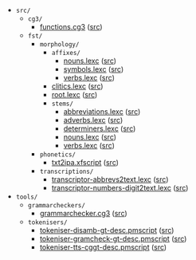 * `src/`
    * `cg3/`
        * [functions.cg3](src-cg3-functions.cg3.html) ([src](https://github.com/giellalt/lang-ipk/blob/main/src/cg3/functions.cg3))
    * `fst/`
        * `morphology/`
            * `affixes/`
                * [nouns.lexc](src-fst-morphology-affixes-nouns.lexc.html) ([src](https://github.com/giellalt/lang-ipk/blob/main/src/fst/morphology/affixes/nouns.lexc))
                * [symbols.lexc](src-fst-morphology-affixes-symbols.lexc.html) ([src](https://github.com/giellalt/lang-ipk/blob/main/src/fst/morphology/affixes/symbols.lexc))
                * [verbs.lexc](src-fst-morphology-affixes-verbs.lexc.html) ([src](https://github.com/giellalt/lang-ipk/blob/main/src/fst/morphology/affixes/verbs.lexc))
            * [clitics.lexc](src-fst-morphology-clitics.lexc.html) ([src](https://github.com/giellalt/lang-ipk/blob/main/src/fst/morphology/clitics.lexc))
            * [root.lexc](src-fst-morphology-root.lexc.html) ([src](https://github.com/giellalt/lang-ipk/blob/main/src/fst/morphology/root.lexc))
            * `stems/`
                * [abbreviations.lexc](src-fst-morphology-stems-abbreviations.lexc.html) ([src](https://github.com/giellalt/lang-ipk/blob/main/src/fst/morphology/stems/abbreviations.lexc))
                * [adverbs.lexc](src-fst-morphology-stems-adverbs.lexc.html) ([src](https://github.com/giellalt/lang-ipk/blob/main/src/fst/morphology/stems/adverbs.lexc))
                * [determiners.lexc](src-fst-morphology-stems-determiners.lexc.html) ([src](https://github.com/giellalt/lang-ipk/blob/main/src/fst/morphology/stems/determiners.lexc))
                * [nouns.lexc](src-fst-morphology-stems-nouns.lexc.html) ([src](https://github.com/giellalt/lang-ipk/blob/main/src/fst/morphology/stems/nouns.lexc))
                * [verbs.lexc](src-fst-morphology-stems-verbs.lexc.html) ([src](https://github.com/giellalt/lang-ipk/blob/main/src/fst/morphology/stems/verbs.lexc))
        * `phonetics/`
            * [txt2ipa.xfscript](src-fst-phonetics-txt2ipa.xfscript.html) ([src](https://github.com/giellalt/lang-ipk/blob/main/src/fst/phonetics/txt2ipa.xfscript))
        * `transcriptions/`
            * [transcriptor-abbrevs2text.lexc](src-fst-transcriptions-transcriptor-abbrevs2text.lexc.html) ([src](https://github.com/giellalt/lang-ipk/blob/main/src/fst/transcriptions/transcriptor-abbrevs2text.lexc))
            * [transcriptor-numbers-digit2text.lexc](src-fst-transcriptions-transcriptor-numbers-digit2text.lexc.html) ([src](https://github.com/giellalt/lang-ipk/blob/main/src/fst/transcriptions/transcriptor-numbers-digit2text.lexc))
* `tools/`
    * `grammarcheckers/`
        * [grammarchecker.cg3](tools-grammarcheckers-grammarchecker.cg3.html) ([src](https://github.com/giellalt/lang-ipk/blob/main/tools/grammarcheckers/grammarchecker.cg3))
    * `tokenisers/`
        * [tokeniser-disamb-gt-desc.pmscript](tools-tokenisers-tokeniser-disamb-gt-desc.pmscript.html) ([src](https://github.com/giellalt/lang-ipk/blob/main/tools/tokenisers/tokeniser-disamb-gt-desc.pmscript))
        * [tokeniser-gramcheck-gt-desc.pmscript](tools-tokenisers-tokeniser-gramcheck-gt-desc.pmscript.html) ([src](https://github.com/giellalt/lang-ipk/blob/main/tools/tokenisers/tokeniser-gramcheck-gt-desc.pmscript))
        * [tokeniser-tts-cggt-desc.pmscript](tools-tokenisers-tokeniser-tts-cggt-desc.pmscript.html) ([src](https://github.com/giellalt/lang-ipk/blob/main/tools/tokenisers/tokeniser-tts-cggt-desc.pmscript))
